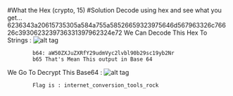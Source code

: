 #What the Hex (crypto, 15) 
#Solution
            Decode using hex and see what you get...
            6236343a20615735305a584a755a58526659323975646d567963326c76626c3930623239736331397962324e72 
We Can Decode This Hex To Strings :
![alt tag](https://github.com/MrMugiwara/WriteupsCTF/blob/master/AngstromCTF2016/What-the-Hex/h2s.png)

            b64: aW50ZXJuZXRfY29udmVyc2lvbl90b29sc19yb2Nr
            b65 That's Mean This output in Base 64
We Go To Decrypt This Base64 :
![alt tag](https://github.com/MrMugiwara/WriteupsCTF/blob/master/AngstromCTF2016/What-the-Hex/b2f.png)

            Flag is : internet_conversion_tools_rock
            
